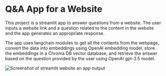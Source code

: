 # Q&A App for a Website


This project is a streamlit app to answer questions from a website. The user inputs a website link and a question related to the content in the website and the app generates an appropriate response.

The app uses langchain modules to get all the contents from the webpage, convert the data into embeddings using OpenAI embedding model, store the embeddings in a  Chroma DB vector database, and retrieve the answer based on the question provided by the user using OpenAI gpt-3.5 model.


![Screenshot of streamlit website an app output](https://github.com/swethag04/webpage_content_qna/blob/main/qna-app.png)
